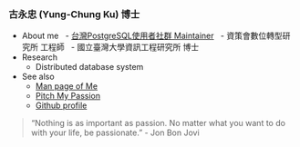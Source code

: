### 古永忠 (Yung-Chung Ku) 博士

- About me
   - [台灣PostgreSQL使用者社群 Maintainer](https://pgsql-tw.github.io)
   - 資策會數位轉型研究所 工程師
   - 國立臺灣大學資訊工程研究所 博士
- Research
   - Distributed database system
- See also
   - [Man page of Me](http://ycku.csie.org)
   - [Pitch My Passion](http://ycku.csie.org/pitches)
   - [Github profile](https://github.com/ycku)

> “Nothing is as important as passion. No matter what you want to do with your life, be passionate.” - Jon Bon Jovi

